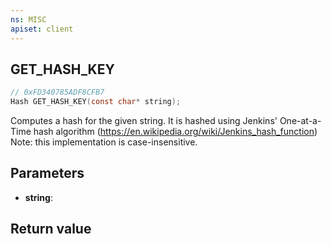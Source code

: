 ```yaml
---
ns: MISC
apiset: client
---
```

## GET_HASH_KEY

```c
// 0xFD340785ADF8CFB7
Hash GET_HASH_KEY(const char* string);
```

Computes a hash for the given string. It is hashed using Jenkins' One-at-a-Time hash algorithm (https://en.wikipedia.org/wiki/Jenkins_hash_function)
Note: this implementation is case-insensitive.

## Parameters
* **string**:

## Return value

